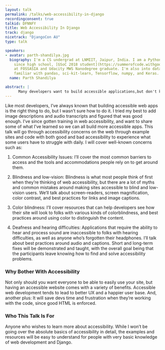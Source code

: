 ```yaml
---
layout: talk
permalink: /talks/web-accessibility-in-django
recordingconsent: true
talkid: DFNNFY
title: Web Accessibility In Django
track: django
nicetrack: "DjangoCon AU"
type: talk

speakers:
- avatar: parth-shandilya.jpg
  biography: I'm a CS undergrad at LNMIIT, Jaipur, India. I am a Python programmer
    since high school, [GSoC 2018 student](https://summerofcode.withgoogle.com/archive/2018/projects/6691437513015296/)
    at FOSSASIA and Udacity MWS Nanodegree graduate. I'm also into data science and
    familiar with pandas, sci-kit-learn, Tensorflow, numpy, and Keras.
  name: Parth Shandilya

abstract: | 
      Many developers want to build accessible applications,but don't know where to start. This talk will cover common accessibility issues and how to address them. The audience will learn about how disabled users interact with web apps, how to build more accessible sites and W3C accessibility guidelines.
---
```


Like most developers, I’ve always known that building accessible web apps is the right thing to do, but I wasn’t sure how to do it. I tried my best to add image descriptions and audio transcripts and figured that was good enough. I’ve since gotten training in web accessibility, and want to share some of what I’ve learned so we can all build more accessible apps. This talk will go through accessibility concerns on the web through example sites and code with both good and bad accessibility to experience what some users have to struggle with daily. I will cover well-known concerns such as:

1. Common Accessibility Issues: I’ll cover the most common barriers to access and the tools and accommodations people rely on to get around them. 	
 	
2. Blindness and low-vision: Blindness is what most people think of first when they’re thinking of web accessibility, but there are a lot of myths and common mistakes around making sites accessible to blind and low-vision users. We’ll talk about screen-readers, screen magnification, color contrast, and best practices for links and image captions. 	
 	
3. Color blindness: I’ll cover resources that can help developers see how their site will look to folks with various kinds of colorblindness, and best practices 	around using color to distinguish the content. 	
 	
4. Deafness and hearing difficulties: Applications that require the ability to hear and process sound are inaccessible to folks with hearing difficulties, as well as anyone who’s forgotten their headphones. I’ll talk about best practices around audio and captions. 
Short and long-term fixes will be demonstrated and taught, with the overall goal being that the participants leave knowing how to find and solve accessibility problems.

### Why Bother With Accessibility

Not only should you want everyone to be able to easily use your site, but having an accessible website comes with a variety of benefits. Accessible web development tends to lead to better UX and a happier user base. And, another plus: It will save devs time and frustration when they’re working with the code, since good HTML is enforced.

### Who This Talk Is For

Anyone who wishes to learn more about accessibility. While I won’t be going over the absolute basics of accessibility in detail, the examples and resources will be easy to understand for people with very basic knowledge of web development and Django.

